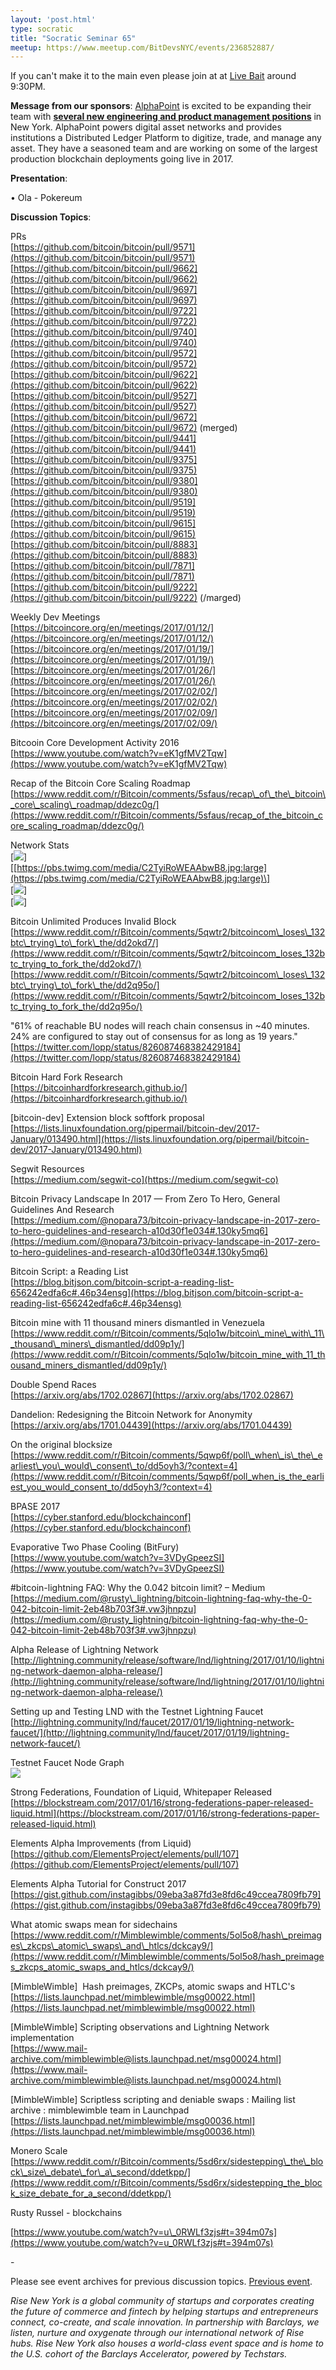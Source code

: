 ```yaml
---
layout: 'post.html'
type: socratic
title: "Socratic Seminar 65"
meetup: https://www.meetup.com/BitDevsNYC/events/236852887/
---
```


If you can't make it to the main even please join at at [Live Bait](http://livebaitnyc.com) around 9:30PM.

**Message from our sponsors**: [AlphaPoint](https://alphapoint.com/) is excited to be expanding their team with [**several new engineering and product management positions**](https://alphapoint.com/careers.html) in New York. AlphaPoint powers digital asset networks and provides institutions a Distributed Ledger Platform to digitize, trade, and manage any asset. They have a seasoned team and are working on some of the largest production blockchain deployments going live in 2017.

**Presentation**:

• Ola - Pokereum

**Discussion Topics**:

PRs  
[](https://github.com/bitcoin/bitcoin/pull/9571)[https://github.com/bitcoin/bitcoin/pull/9571](https://github.com/bitcoin/bitcoin/pull/9571)  
[](https://github.com/bitcoin/bitcoin/pull/9662)[https://github.com/bitcoin/bitcoin/pull/9662](https://github.com/bitcoin/bitcoin/pull/9662)  
[](https://github.com/bitcoin/bitcoin/pull/9697)[https://github.com/bitcoin/bitcoin/pull/9697](https://github.com/bitcoin/bitcoin/pull/9697)  
[](https://github.com/bitcoin/bitcoin/pull/9722)[https://github.com/bitcoin/bitcoin/pull/9722](https://github.com/bitcoin/bitcoin/pull/9722)  
[](https://github.com/bitcoin/bitcoin/pull/9740)[https://github.com/bitcoin/bitcoin/pull/9740](https://github.com/bitcoin/bitcoin/pull/9740)  
[](https://github.com/bitcoin/bitcoin/pull/9572)[https://github.com/bitcoin/bitcoin/pull/9572](https://github.com/bitcoin/bitcoin/pull/9572)  
[](https://github.com/bitcoin/bitcoin/pull/9622)[https://github.com/bitcoin/bitcoin/pull/9622](https://github.com/bitcoin/bitcoin/pull/9622)  
[](https://github.com/bitcoin/bitcoin/pull/9527)[https://github.com/bitcoin/bitcoin/pull/9527](https://github.com/bitcoin/bitcoin/pull/9527)  
[](https://github.com/bitcoin/bitcoin/pull/9672)[https://github.com/bitcoin/bitcoin/pull/9672](https://github.com/bitcoin/bitcoin/pull/9672) (merged)  
[](https://github.com/bitcoin/bitcoin/pull/9441)[https://github.com/bitcoin/bitcoin/pull/9441](https://github.com/bitcoin/bitcoin/pull/9441)  
[](https://github.com/bitcoin/bitcoin/pull/9375)[https://github.com/bitcoin/bitcoin/pull/9375](https://github.com/bitcoin/bitcoin/pull/9375)  
[](https://github.com/bitcoin/bitcoin/pull/9380)[https://github.com/bitcoin/bitcoin/pull/9380](https://github.com/bitcoin/bitcoin/pull/9380)  
[](https://github.com/bitcoin/bitcoin/pull/9519)[https://github.com/bitcoin/bitcoin/pull/9519](https://github.com/bitcoin/bitcoin/pull/9519)  
[](https://github.com/bitcoin/bitcoin/pull/9615)[https://github.com/bitcoin/bitcoin/pull/9615](https://github.com/bitcoin/bitcoin/pull/9615)  
[](https://github.com/bitcoin/bitcoin/pull/8883)[https://github.com/bitcoin/bitcoin/pull/8883](https://github.com/bitcoin/bitcoin/pull/8883)  
[](https://github.com/bitcoin/bitcoin/pull/7871)[https://github.com/bitcoin/bitcoin/pull/7871](https://github.com/bitcoin/bitcoin/pull/7871)  
[](https://github.com/bitcoin/bitcoin/pull/9222)[https://github.com/bitcoin/bitcoin/pull/9222](https://github.com/bitcoin/bitcoin/pull/9222) (/marged)

Weekly Dev Meetings  
[](https://bitcoincore.org/en/meetings/2017/01/12/)[https://bitcoincore.org/en/meetings/2017/01/12/](https://bitcoincore.org/en/meetings/2017/01/12/)  
[](https://bitcoincore.org/en/meetings/2017/01/19/)[https://bitcoincore.org/en/meetings/2017/01/19/](https://bitcoincore.org/en/meetings/2017/01/19/)  
[](https://bitcoincore.org/en/meetings/2017/01/26/)[https://bitcoincore.org/en/meetings/2017/01/26/](https://bitcoincore.org/en/meetings/2017/01/26/)  
[](https://bitcoincore.org/en/meetings/2017/02/02/)[https://bitcoincore.org/en/meetings/2017/02/02/](https://bitcoincore.org/en/meetings/2017/02/02/)  
[](https://bitcoincore.org/en/meetings/2017/02/09/)[https://bitcoincore.org/en/meetings/2017/02/09/](https://bitcoincore.org/en/meetings/2017/02/09/)

Bitcooin Core Development Activity 2016  
[](https://www.youtube.com/watch?v=eK1gfMV2Tqw)[https://www.youtube.com/watch?v=eK1gfMV2Tqw](https://www.youtube.com/watch?v=eK1gfMV2Tqw)

Recap of the Bitcoin Core Scaling Roadmap  
[](https://www.reddit.com/r/Bitcoin/comments/5sfaus/recap_of_the_bitcoin_core_scaling_roadmap/ddezc0g/)[https://www.reddit.com/r/Bitcoin/comments/5sfaus/recap\_of\_the\_bitcoin\_core\_scaling\_roadmap/ddezc0g/](https://www.reddit.com/r/Bitcoin/comments/5sfaus/recap_of_the_bitcoin_core_scaling_roadmap/ddezc0g/)

Network Stats  
\[![](https://i.imgur.com/xZ08HB1.png)\]  
\[[https://pbs.twimg.com/media/C2TyiRoWEAAbwB8.jpg:large](https://pbs.twimg.com/media/C2TyiRoWEAAbwB8.jpg:large)\]  
\[![](https://i.imgur.com/4Lec4VY.png)\]  
\[![](https://i.imgur.com/4Ri2wfO.png)\]

Bitcoin Unlimited Produces Invalid Block  
[](https://www.reddit.com/r/Bitcoin/comments/5qwtr2/bitcoincom_loses_132btc_trying_to_fork_the/dd2okd7/)[https://www.reddit.com/r/Bitcoin/comments/5qwtr2/bitcoincom\_loses\_132btc\_trying\_to\_fork\_the/dd2okd7/](https://www.reddit.com/r/Bitcoin/comments/5qwtr2/bitcoincom_loses_132btc_trying_to_fork_the/dd2okd7/)  
[](https://www.reddit.com/r/Bitcoin/comments/5qwtr2/bitcoincom_loses_132btc_trying_to_fork_the/dd2q95o/)[https://www.reddit.com/r/Bitcoin/comments/5qwtr2/bitcoincom\_loses\_132btc\_trying\_to\_fork\_the/dd2q95o/](https://www.reddit.com/r/Bitcoin/comments/5qwtr2/bitcoincom_loses_132btc_trying_to_fork_the/dd2q95o/)

"61% of reachable BU nodes will reach chain consensus in ~40 minutes. 24% are configured to stay out of consensus for as long as 19 years."  
[](https://twitter.com/lopp/status/826087468382429184)[https://twitter.com/lopp/status/826087468382429184](https://twitter.com/lopp/status/826087468382429184)

Bitcoin Hard Fork Research  
[](https://bitcoinhardforkresearch.github.io/)[https://bitcoinhardforkresearch.github.io/](https://bitcoinhardforkresearch.github.io/)

\[bitcoin-dev\] Extension block softfork proposal  
[](https://lists.linuxfoundation.org/pipermail/bitcoin-dev/2017-January/013490.html)[https://lists.linuxfoundation.org/pipermail/bitcoin-dev/2017-January/013490.html](https://lists.linuxfoundation.org/pipermail/bitcoin-dev/2017-January/013490.html)

Segwit Resources  
[](https://medium.com/segwit-co)[https://medium.com/segwit-co](https://medium.com/segwit-co)

Bitcoin Privacy Landscape In 2017 — From Zero To Hero, General Guidelines And Research  
[](https://medium.com/@nopara73/bitcoin-privacy-landscape-in-2017-zero-to-hero-guidelines-and-research-a10d30f1e034#.130ky5mq6)[https://medium.com/@nopara73/bitcoin-privacy-landscape-in-2017-zero-to-hero-guidelines-and-research-a10d30f1e034#.130ky5mq6](https://medium.com/@nopara73/bitcoin-privacy-landscape-in-2017-zero-to-hero-guidelines-and-research-a10d30f1e034#.130ky5mq6)

Bitcoin Script: a Reading List  
[](https://blog.bitjson.com/bitcoin-script-a-reading-list-656242edfa6c#.46p34ensg)[https://blog.bitjson.com/bitcoin-script-a-reading-list-656242edfa6c#.46p34ensg](https://blog.bitjson.com/bitcoin-script-a-reading-list-656242edfa6c#.46p34ensg)

Bitcoin mine with 11 thousand miners dismantled in Venezuela  
[](https://www.reddit.com/r/Bitcoin/comments/5qlo1w/bitcoin_mine_with_11_thousand_miners_dismantled/dd09p1y/)[https://www.reddit.com/r/Bitcoin/comments/5qlo1w/bitcoin\_mine\_with\_11\_thousand\_miners\_dismantled/dd09p1y/](https://www.reddit.com/r/Bitcoin/comments/5qlo1w/bitcoin_mine_with_11_thousand_miners_dismantled/dd09p1y/)

Double Spend Races  
[](https://arxiv.org/abs/1702.02867)[https://arxiv.org/abs/1702.02867](https://arxiv.org/abs/1702.02867)

Dandelion: Redesigning the Bitcoin Network for Anonymity  
[](https://arxiv.org/abs/1701.04439)[https://arxiv.org/abs/1701.04439](https://arxiv.org/abs/1701.04439)

On the original blocksize  
[](https://www.reddit.com/r/Bitcoin/comments/5qwp6f/poll_when_is_the_earliest_you_would_consent_to/dd5oyh3/?context=4)[https://www.reddit.com/r/Bitcoin/comments/5qwp6f/poll\_when\_is\_the\_earliest\_you\_would\_consent\_to/dd5oyh3/?context=4](https://www.reddit.com/r/Bitcoin/comments/5qwp6f/poll_when_is_the_earliest_you_would_consent_to/dd5oyh3/?context=4)

BPASE 2017  
[](https://cyber.stanford.edu/blockchainconf)[https://cyber.stanford.edu/blockchainconf](https://cyber.stanford.edu/blockchainconf)

Evaporative Two Phase Cooling (BitFury)  
[](https://www.youtube.com/watch?v=3VDyGpeezSI)[https://www.youtube.com/watch?v=3VDyGpeezSI](https://www.youtube.com/watch?v=3VDyGpeezSI)

#bitcoin-lightning FAQ: Why the 0.042 bitcoin limit? – Medium  
[](https://medium.com/@rusty_lightning/bitcoin-lightning-faq-why-the-0-042-bitcoin-limit-2eb48b703f3#.vw3jhnpzu)[https://medium.com/@rusty\_lightning/bitcoin-lightning-faq-why-the-0-042-bitcoin-limit-2eb48b703f3#.vw3jhnpzu](https://medium.com/@rusty_lightning/bitcoin-lightning-faq-why-the-0-042-bitcoin-limit-2eb48b703f3#.vw3jhnpzu)

Alpha Release of Lightning Network  
[](http://lightning.community/release/software/lnd/lightning/2017/01/10/lightning-network-daemon-alpha-release/)[http://lightning.community/release/software/lnd/lightning/2017/01/10/lightning-network-daemon-alpha-release/](http://lightning.community/release/software/lnd/lightning/2017/01/10/lightning-network-daemon-alpha-release/)

Setting up and Testing LND with the Testnet Lightning Faucet  
[](http://lightning.community/lnd/faucet/2017/01/19/lightning-network-faucet/)[http://lightning.community/lnd/faucet/2017/01/19/lightning-network-faucet/](http://lightning.community/lnd/faucet/2017/01/19/lightning-network-faucet/)

Testnet Faucet Node Graph  
[![](http://svgshare.com/i/ZM.svg)](http://svgshare.com/i/ZM.svg)

Strong Federations, Foundation of Liquid, Whitepaper Released  
[](https://blockstream.com/2017/01/16/strong-federations-paper-released-liquid.html)[https://blockstream.com/2017/01/16/strong-federations-paper-released-liquid.html](https://blockstream.com/2017/01/16/strong-federations-paper-released-liquid.html)

Elements Alpha Improvements (from Liquid)  
[](https://github.com/ElementsProject/elements/pull/107)[https://github.com/ElementsProject/elements/pull/107](https://github.com/ElementsProject/elements/pull/107)

Elements Alpha Tutorial for Construct 2017  
[](https://gist.github.com/instagibbs/09eba3a87fd3e8fd6c49ccea7809fb79)[https://gist.github.com/instagibbs/09eba3a87fd3e8fd6c49ccea7809fb79](https://gist.github.com/instagibbs/09eba3a87fd3e8fd6c49ccea7809fb79)

What atomic swaps mean for sidechains  
[](https://www.reddit.com/r/Mimblewimble/comments/5ol5o8/hash_preimages_zkcps_atomic_swaps_and_htlcs/dckcay9/)[https://www.reddit.com/r/Mimblewimble/comments/5ol5o8/hash\_preimages\_zkcps\_atomic\_swaps\_and\_htlcs/dckcay9/](https://www.reddit.com/r/Mimblewimble/comments/5ol5o8/hash_preimages_zkcps_atomic_swaps_and_htlcs/dckcay9/)

\[MimbleWimble\]  Hash preimages, ZKCPs, atomic swaps and HTLC's  
[](https://lists.launchpad.net/mimblewimble/msg00022.html)[https://lists.launchpad.net/mimblewimble/msg00022.html](https://lists.launchpad.net/mimblewimble/msg00022.html)

\[MimbleWimble\] Scripting observations and Lightning Network implementation  
[](https://www.mail-archive.com/mimblewimble@lists.launchpad.net/msg00024.html)[https://www.mail-archive.com/mimblewimble@lists.launchpad.net/msg00024.html](https://www.mail-archive.com/mimblewimble@lists.launchpad.net/msg00024.html)

\[MimbleWimble\] Scriptless scripting and deniable swaps : Mailing list archive : mimblewimble team in Launchpad  
[](https://lists.launchpad.net/mimblewimble/msg00036.html)[https://lists.launchpad.net/mimblewimble/msg00036.html](https://lists.launchpad.net/mimblewimble/msg00036.html)

Monero Scale  
[](https://www.reddit.com/r/Bitcoin/comments/5sd6rx/sidestepping_the_block_size_debate_for_a_second/ddetkpp/)[https://www.reddit.com/r/Bitcoin/comments/5sd6rx/sidestepping\_the\_block\_size\_debate\_for\_a\_second/ddetkpp/](https://www.reddit.com/r/Bitcoin/comments/5sd6rx/sidestepping_the_block_size_debate_for_a_second/ddetkpp/)

Rusty Russel - blockchains

[](https://www.youtube.com/watch?v=u_0RWLf3zjs#t=394m07s)[https://www.youtube.com/watch?v=u\_0RWLf3zjs#t=394m07s](https://www.youtube.com/watch?v=u_0RWLf3zjs#t=394m07s)

\-

Please see event archives for previous discussion topics. [Previous event](https://www.meetup.com/BitDevsNYC/events/236323435/).

_Rise New York is a global community of startups and corporates creating the future of commerce and fintech by helping startups and entrepreneurs connect, co-create, and scale innovation. In partnership with Barclays, we listen, nurture and oxygenate through our international network of Rise hubs. Rise New York also houses a world-class event space and is home to the U.S. cohort of the Barclays Accelerator, powered by Techstars._
